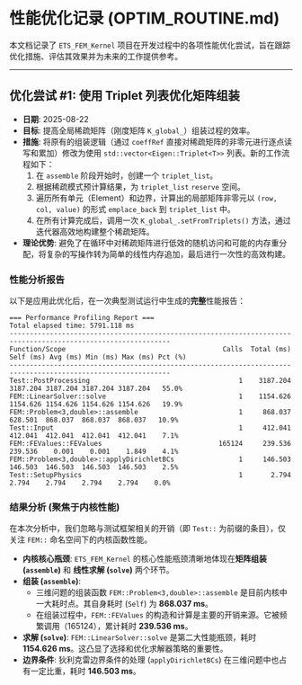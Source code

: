 # 性能优化记录 (OPTIM_ROUTINE.md)

本文档记录了 `ETS_FEM_Kernel` 项目在开发过程中的各项性能优化尝试，旨在跟踪优化措施、评估其效果并为未来的工作提供参考。

---

## 优化尝试 #1: 使用 Triplet 列表优化矩阵组装

* **日期**: 2025-08-22
* **目标**: 提高全局稀疏矩阵（刚度矩阵 `K_global_`）组装过程的效率。
* **措施**:
  将原有的组装逻辑（通过 `coeffRef` 直接对稀疏矩阵的非零元进行逐点读写和累加）修改为使用 `std::vector<Eigen::Triplet<T>>` 列表。新的工作流程如下：
    1.  在 `assemble` 阶段开始时，创建一个 `triplet_list`。
    2.  根据稀疏模式预计算结果，为 `triplet_list` `reserve` 空间。
    3.  遍历所有单元（Element）和边界，计算出的局部矩阵非零元以 `(row, col, value)` 的形式 `emplace_back` 到 `triplet_list` 中。
    4.  在所有计算完成后，调用一次 `K_global_.setFromTriplets()` 方法，通过迭代器高效地构建整个稀疏矩阵。
* **理论优势**: 避免了在循环中对稀疏矩阵进行低效的随机访问和可能的内存重分配，将复杂的写操作转为简单的线性内存追加，最后进行一次性的高效构建。

### **性能分析报告**

以下是应用此优化后，在一次典型测试运行中生成的**完整**性能报告：

```text
=== Performance Profiling Report ===
Total elapsed time: 5791.118 ms
--------------------------------------------------------------------------------------------------------------
Function/Scope                                       Calls  Total (ms)   Self (ms) Avg (ms) Min (ms) Max (ms) Pct (%)
--------------------------------------------------------------------------------------------------------------
Test::PostProcessing                                     1    3187.204    3187.204 3187.204 3187.204 3187.204   55.0%
FEM::LinearSolver::solve                                 1    1154.626    1154.626 1154.626 1154.626 1154.626   19.9%
FEM::Problem<3,double>::assemble                         1     868.037     628.501  868.037  868.037  868.037   10.9%
Test::Input                                              1     412.041     412.041  412.041  412.041  412.041    7.1%
FEM::FEValues::FEValues                             165124     239.536     239.536    0.001    0.001    1.849    4.1%
FEM::Problem<3,double>::applyDirichletBCs                1     146.503     146.503  146.503  146.503  146.503    2.5%
Test::SetupPhysics                                       1       2.794       2.794    2.794    2.794    2.794    0.0%

```

### **结果分析 (聚焦于内核性能)**

在本次分析中，我们忽略与测试框架相关的开销（即 `Test::` 为前缀的条目），仅关注 `FEM::` 命名空间下的内核函数性能。

* **内核核心瓶颈**: `ETS_FEM_Kernel` 的核心性能瓶颈清晰地体现在**矩阵组装 (`assemble`)** 和 **线性求解 (`solve`)** 两个环节。
* **组装 (`assemble`)**:
    * 三维问题的组装函数 `FEM::Problem<3,double>::assemble` 是目前内核中一大耗时点。其自身耗时 (`Self`) 为 **868.037 ms**。
    * 在组装过程中，`FEM::FEValues` 的构造和计算是主要的开销来源。它被频繁调用（165124），累计耗时 **239.536 ms**。
* **求解 (`solve`)**: `FEM::LinearSolver::solve` 是第二大性能瓶颈，耗时 **1154.626 ms**。这凸显了选择和优化求解器策略的重要性。
* **边界条件**: 狄利克雷边界条件的处理 (`applyDirichletBCs`) 在三维问题中也占有一定比重，耗时 **146.503 ms**。

